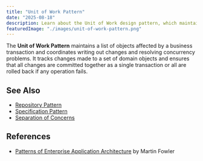 ```yaml
---
title: "Unit of Work Pattern"
date: "2025-08-18"
description: Learn about the Unit of Work design pattern, which maintains a list of objects affected by a business transaction and coordinates writing out changes and resolving concurrency problems.
featuredImage: "./images/unit-of-work-pattern.png"
---
```


The **Unit of Work Pattern** maintains a list of objects affected by a business transaction and coordinates writing out changes and resolving concurrency problems. It tracks changes made to a set of domain objects and ensures that all changes are committed together as a single transaction or all are rolled back if any operation fails.

<TODO>

## See Also

- [Repository Pattern](/design-patterns/repository-pattern)
- [Specification Pattern](/design-patterns/specification-pattern)
- [Separation of Concerns](/principles/separation-of-concerns)

## References

- [Patterns of Enterprise Application Architecture](https://martinfowler.com/eaaCatalog/unitOfWork.html) by Martin Fowler
